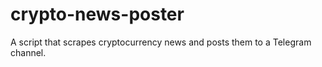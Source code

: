# crypto-news-poster
A script that scrapes cryptocurrency news and posts them to a Telegram channel.
